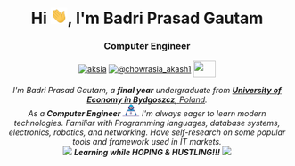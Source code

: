 <h1 align="center">Hi <img src="Hi.gif" width="30px">, I'm Badri Prasad Gautam</h1>
<h3 align="center">Computer Engineer</h3>
<p align="center">
<a href="https://www.linkedin.com/in/badrigautam/" target="blank"><img align="center" src="https://cdn.jsdelivr.net/npm/simple-icons@3.0.1/icons/linkedin.svg" alt="aksia" height="30" width="40" /></a>
<a href="https://www.hackerrank.com/badrigautam19" target="blank"><img align="center" src="https://cdn.jsdelivr.net/npm/simple-icons@3.0.1/icons/hackerrank.svg" alt="@chowrasia_akash1" height="30" width="40" /></a>
 <a href = "mailto: badrigautam19@gmail.com"><img align="center" src="https://simpleicons.org/icons/gmail.svg" height="30" width="40" /></a>
</p>
</p>
<p align="center">
  <em>
    I'm Badri Prasad Gautam, a <b>final year</b> undergraduate from <a href="http://www.cwz.wsg.byd.pl/en/homepage.1.html"> <b>University of Economy in Bydgoszcz</b>, Poland</a>. <br>
    As a <b>Computer Engineer</b> <img src="Developer.gif" width="30px"> I'm always eager to learn modern technologies. Familiar with Programming languages, database systems, electronics, robotics, and
networking. Have self-research on some popular tools and framework used in IT markets.
  </em> 
  <br>
  <img src="https://media.giphy.com/media/VgCDAzcKvsR6OM0uWg/giphy.gif" width="50" /> <b><i>Learning while HOPING & HUSTLING!!!</i></b> <img src="https://media.giphy.com/media/7j2hfyeVcDtf2/giphy.gif" width="50" />
</p>
<!--
- 👀 I’m interested in ...
- 🌱 I’m currently learning ...
- 💞️ I’m looking to collaborate on ...
- 📫 How to reach me ... --->

<!---
BadriGau/BadriGau is a ✨ special ✨ repository because its `README.md` (this file) appears on your GitHub profile.
You can click the Preview link to take a look at your changes.
--->
